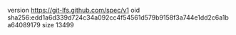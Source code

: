 version https://git-lfs.github.com/spec/v1
oid sha256:edd1a6d339d724c34a092cc4f54561d579b9158f3a744e1dd2c6a1ba64089179
size 13499
